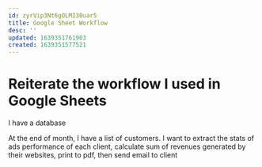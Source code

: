 ```yaml
---
id: zyrVip3Nt6gOLMI30uar5
title: Google Sheet Workflow
desc: ''
updated: 1639351761903
created: 1639351577521
---
```

# Reiterate the workflow I used in Google Sheets

I have a database

At the end of month, I have a list of customers. I want to extract the stats of ads performance of each client, calculate sum of revenues generated by their websites, print to pdf, then send email to client 
